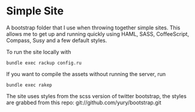 # Simple Site

A bootstrap folder that I use when throwing together simple sites.  This allows me to get up and running quickly using HAML, SASS, CoffeeScript, Compass, Susy and a few default styles.

To run the site locally with 

    bundle exec rackup config.ru

If you want to compile the assets without running the server, run

    bundle exec rakep


The site uses styles from the scss version of twitter bootstrap, the styles are grabbed from this repo: git://github.com/yury/bootstrap.git
